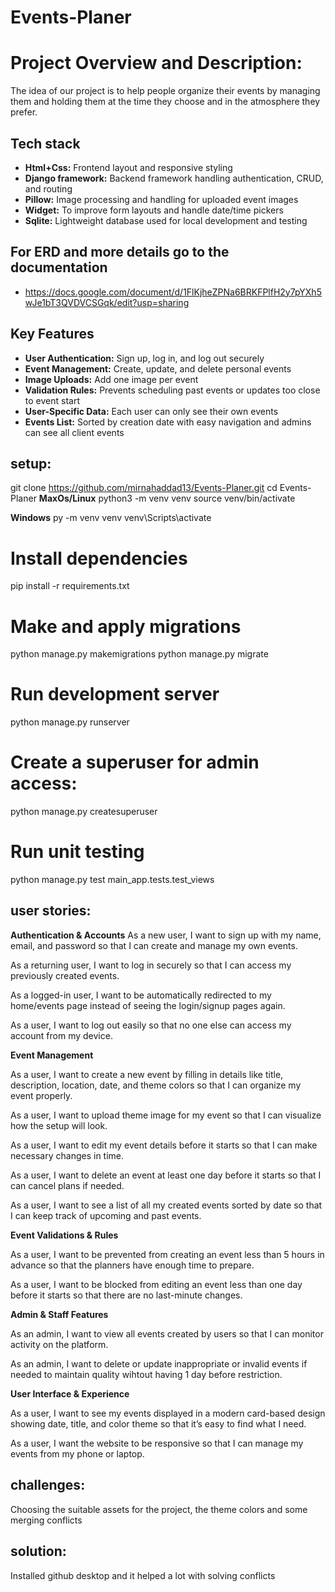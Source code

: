 # Events-Planer

# Project Overview and Description:
 The idea of ​​our project is to help people organize their events by managing them and holding them at the time they choose and in the atmosphere they prefer.

## Tech stack
- **Html+Css:** Frontend layout and responsive styling
- **Django framework:** Backend framework handling authentication, CRUD, and routing 
- **Pillow:** Image processing and handling for uploaded event images 
- **Widget:** To improve form layouts and handle date/time pickers
- **Sqlite:** Lightweight database used for local development and testing

## For ERD and more details go to the documentation 
* https://docs.google.com/document/d/1FlKjheZPNa6BRKFPlfH2y7pYXh5wJe1bT3QVDVCSGqk/edit?usp=sharing

## Key Features
- **User Authentication:** Sign up, log in, and log out securely  
- **Event Management:** Create, update, and delete personal events  
- **Image Uploads:** Add one image per event  
- **Validation Rules:** Prevents scheduling past events or updates too close to event start  
- **User-Specific Data:** Each user can only see their own events  
- **Events List:** Sorted by creation date with easy navigation and admins can see all client events 

## setup:
git clone https://github.com/mirnahaddad13/Events-Planer.git
cd Events-Planer
**MaxOs/Linux**
python3 -m venv venv
source venv/bin/activate

**Windows**
py -m venv venv
venv\Scripts\activate

# Install dependencies
pip install -r requirements.txt

# Make and apply migrations
python manage.py makemigrations
python manage.py migrate

# Run development server
python manage.py runserver

# Create a superuser for admin access:
python manage.py createsuperuser

# Run unit testing 
python manage.py test main_app.tests.test_views

## user stories:
**Authentication & Accounts**
As a new user, I want to sign up with my name, email, and password so that I can create and manage my own events.

As a returning user, I want to log in securely so that I can access my previously created events.

As a logged-in user, I want to be automatically redirected to my home/events page instead of seeing the login/signup pages again.

As a user, I want to log out easily so that no one else can access my account from my device.

**Event Management**

As a user, I want to create a new event by filling in details like title, description, location, date, and theme colors so that I can organize my event properly.

As a user, I want to upload theme image for my event so that I can visualize how the setup will look.

As a user, I want to edit my event details before it starts so that I can make necessary changes in time.

As a user, I want to delete an event at least one day before it starts so that I can cancel plans if needed.

As a user, I want to see a list of all my created events sorted by date so that I can keep track of upcoming and past events.

**Event Validations & Rules**

As a user, I want to be prevented from creating an event less than 5 hours in advance so that the planners have enough time to prepare.

As a user, I want to be blocked from editing an event less than one day before it starts so that there are no last-minute changes.

**Admin & Staff Features**

As an admin, I want to view all events created by users so that I can monitor activity on the platform.

As an admin, I want to delete or update inappropriate or invalid events if needed to maintain quality wihtout having 1 day before restriction.

**User Interface & Experience**

As a user, I want to see my events displayed in a modern card-based design showing date, title, and color theme so that it’s easy to find what I need.

As a user, I want the website to be responsive so that I can manage my events from my phone or laptop.


## challenges:
Choosing the suitable assets for the project, the theme colors and some merging conflicts

## solution: 
Installed github desktop and it helped a lot with solving conflicts
